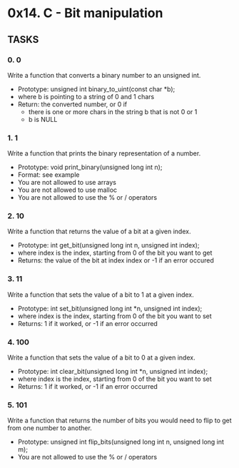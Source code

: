 # 0x14. C - Bit manipulation

## TASKS
### 0. 0
Write a function that converts a binary number to an unsigned int.

- Prototype: unsigned int binary_to_uint(const char *b);
 - where b is pointing to a string of 0 and 1 chars
 - Return: the converted number, or 0 if
	- there is one or more chars in the string b that is not 0 or 1
	- b is NULL

### 1. 1
Write a function that prints the binary representation of a number.

 - Prototype: void print_binary(unsigned long int n);
 - Format: see example
 - You are not allowed to use arrays
 - You are not allowed to use malloc
 - You are not allowed to use the % or / operators

### 2. 10
Write a function that returns the value of a bit at a given index.

 - Prototype: int get_bit(unsigned long int n, unsigned int index);
 - where index is the index, starting from 0 of the bit you want to get
 - Returns: the value of the bit at index index or -1 if an error occured

### 3. 11
Write a function that sets the value of a bit to 1 at a given index.

 - Prototype: int set_bit(unsigned long int *n, unsigned int index);
 - where index is the index, starting from 0 of the bit you want to set
 - Returns: 1 if it worked, or -1 if an error occurred

### 4. 100
Write a function that sets the value of a bit to 0 at a given index.

 - Prototype: int clear_bit(unsigned long int *n, unsigned int index);
 - where index is the index, starting from 0 of the bit you want to set
 - Returns: 1 if it worked, or -1 if an error occurred

### 5. 101
Write a function that returns the number of bits you would need to flip to get from one number to another.

 - Prototype: unsigned int flip_bits(unsigned long int n, unsigned long int m);
 - You are not allowed to use the % or / operators

